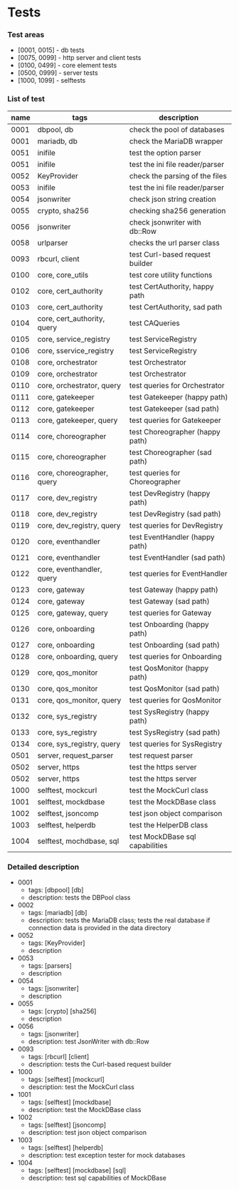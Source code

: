 # Tests

### Test areas

* [0001, 0015] - db tests
* [0075, 0099] - http server and client tests
* [0100, 0499] - core element tests
* [0500, 0999] - server tests
* [1000, 1099] - selftests

### List of test

| name | tags                        | description                     |
|------|-----------------------------|---------------------------------|
| 0001 | dbpool, db                  | check the pool of databases     |
| 0001 | mariadb, db                 | check the MariaDB wrapper       |
| 0051 | inifile                     | test the option parser          |
| 0051 | inifile                     | test the ini file reader/parser |
| 0052 | KeyProvider                 | check the parsing of the files  |
| 0053 | inifile                     | test the ini file reader/parser |
| 0054 | jsonwriter                  | check json string creation      |
| 0055 | crypto, sha256              | checking sha256 generation      |
| 0056 | jsonwriter                  | check jsonwriter with db::Row   |
| 0058 | urlparser                   | checks the url parser class     |
| 0093 | rbcurl, client              | test Curl-based request builder |
| 0100 | core, core_utils            | test core utility functions     |
| 0102 | core, cert_authority        | test CertAuthority, happy path  |
| 0103 | core, cert_authority        | test CertAuthority, sad path    |
| 0104 | core, cert_authority, query | test CAQueries                  |
| 0105 | core, service_registry      | test ServiceRegistry            |
| 0106 | core, sservice_registry     | test ServiceRegistry            |
| 0108 | core, orchestrator          | test Orchestrator               |
| 0109 | core, orchestrator          | test Orchestrator               |
| 0110 | core, orchestrator, query   | test queries for Orchestrator   |
| 0111 | core, gatekeeper            | test Gatekeeper (happy path)    |
| 0112 | core, gatekeeper            | test Gatekeeper (sad path)      |
| 0113 | core, gatekeeper, query     | test queries for Gatekeeper     |
| 0114 | core, choreographer         | test Choreographer (happy path) |
| 0115 | core, choreographer         | test Choreographer (sad path)   |
| 0116 | core, choreographer, query  | test queries for Choreographer  |
| 0117 | core, dev_registry          | test DevRegistry (happy path)   |
| 0118 | core, dev_registry          | test DevRegistry (sad path)     |
| 0119 | core, dev_registry, query   | test queries for DevRegistry    |
| 0120 | core, eventhandler          | test EventHandler (happy path)  |
| 0121 | core, eventhandler          | test EventHandler (sad path)    |
| 0122 | core, eventhandler, query   | test queries for EventHandler   |
| 0123 | core, gateway               | test Gateway (happy path)       |
| 0124 | core, gateway               | test Gateway (sad path)         |
| 0125 | core, gateway, query        | test queries for Gateway        |
| 0126 | core, onboarding            | test Onboarding (happy path)    |
| 0127 | core, onboarding            | test Onboarding (sad path)      |
| 0128 | core, onboarding, query     | test queries for Onboarding     |
| 0129 | core, qos_monitor           | test QosMonitor (happy path)    |
| 0130 | core, qos_monitor           | test QosMonitor (sad path)      |
| 0131 | core, qos_monitor, query    | test queries for QosMonitor     |
| 0132 | core, sys_registry          | test SysRegistry (happy path)   |
| 0133 | core, sys_registry          | test SysRegistry (sad path)     |
| 0134 | core, sys_registry, query   | test queries for SysRegistry    |
| 0501 | server, request_parser      | test request parser             |
| 0502 | server, https               | test the https server           |
| 0502 | server, https               | test the https server           |
| 1000 | selftest, mockcurl          | test the MockCurl class         |
| 1001 | selftest, mockdbase         | test the MockDBase class        |
| 1002 | selftest, jsoncomp          | test json object comparison     |
| 1003 | selftest, helperdb          | test the HelperDB class         |
| 1004 | selftest, mochdbase, sql    | test MockDBase sql capabilities |

### Detailed description

* 0001
  * tags: [dbpool] [db]
  * description: tests the DBPool class
* 0002
  * tags: [mariadb] [db]
  * description: tests the MariaDB class; tests the real database if connection data is provided in the data directory
* 0052
  * tags: [KeyProvider]
  * description
* 0053
  * tags: [parsers]
  * description
* 0054
  * tags: [jsonwriter]
  * description
* 0055
  * tags: [crypto] [sha256]
  * description
* 0056
  * tags: [jsonwriter]
  * description: test JsonWriter with db::Row
* 0093
  * tags: [rbcurl] [client]
  * description: tests the Curl-based request builder
* 1000
  * tags: [selftest] [mockcurl]
  * description: test the MockCurl class
* 1001
  * tags: [selftest] [mockdbase]
  * description: test the MockDBase class
* 1002
  * tags: [selftest] [jsoncomp]
  * description: test json object comparison
* 1003
  * tags: [selftest] [helperdb]
  * description: test exception tester for mock databases
* 1004
  * tags: [selftest] [mockdbase] [sql]
  * description: test sql capabilities of MockDBase
